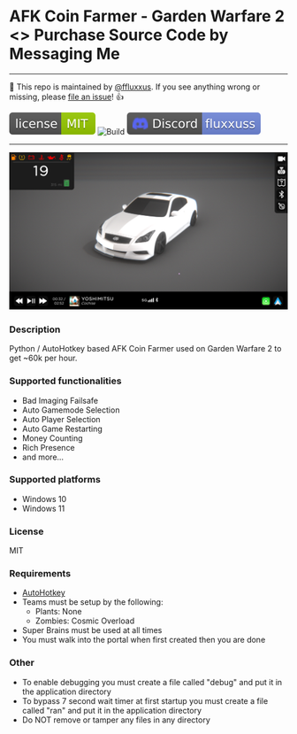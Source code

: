 # AFK Coin Farmer - Garden Warfare 2 <> Purchase Source Code by Messaging Me

---

:wave: This repo is maintained by [@ffluxxus](https://github.com/ffluxxus). If you see anything wrong or missing, please [file an issue](https://github.com/ffluxxus/unity-headunit/issues/new/choose)! :+1:

[![License](.github/licensebadge.svg)](/LICENSE.md)
![Build](https://github.com/ffluxxus/unity-headunit/actions/workflows/main.yml/badge.svg)
[![Discord](.github/discordbadge.svg)](https://fluxus.000.pe) 

---

![ShowcaseImage](https://github.com/ffluxxus/unity-headunit/blob/main/showcase/image_2024-07-15_232121984.png?raw=true)

### Description
Python / AutoHotkey based AFK Coin Farmer used on Garden Warfare 2 to get ~60k per hour.

### Supported functionalities
 - Bad Imaging Failsafe
 - Auto Gamemode Selection
 - Auto Player Selection
 - Auto Game Restarting
 - Money Counting
 - Rich Presence
 - and more...

### Supported platforms
 - Windows 10
 - Windows 11

### License
MIT

### Requirements
 - [AutoHotkey](https://www.autohotkey.com/)
 - Teams must be setup by the following:
   - Plants: None
   - Zombies: Cosmic Overload
 - Super Brains must be used at all times
 - You must walk into the portal when first created then you are done

### Other
 - To enable debugging you must create a file called "debug" and put it in the application directory
 - To bypass 7 second wait timer at first startup you must create a file called "ran" and put it in the application directory
 - Do NOT remove or tamper any files in any directory
